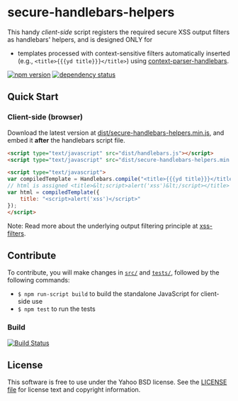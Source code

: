 secure-handlebars-helpers
=========================
This handy *client-side* script registers the required secure XSS output filters as handlebars' helpers, and is designed ONLY for  
- templates processed with context-sensitive filters automatically inserted (e.g., `<title>{{{yd title}}}</title>`) using [context-parser-handlebars](https://www.npmjs.com/package/context-parser-handlebars).

[![npm version][npm-badge]][npm]
[![dependency status][dep-badge]][dep-status]

[npm]: https://www.npmjs.org/package/secure-handlebars-helpers
[npm-badge]: https://img.shields.io/npm/v/secure-handlebars-helpers.svg?style=flat-square
[dep-status]: https://david-dm.org/yahoo/secure-handlebars-helpers
[dep-badge]: https://img.shields.io/david/yahoo/secure-handlebars-helpers.svg?style=flat-square
                
## Quick Start

### Client-side (browser)
Download the latest version at [dist/secure-handlebars-helpers.min.js](./dist/secure-handlebars-helpers.min.js), and embed it **after** the handlebars script file.

```html
<script type="text/javascript" src="dist/handlebars.js"></script>
<script type="text/javascript" src="dist/secure-handlebars-helpers.min.js"></script>

<script type="text/javascript">
var compiledTemplate = Handlebars.compile("<title>{{{yd title}}}</title>");
// html is assigned <title>&lt;script>alert('xss')&lt;/script></title>
var html = compiledTemplate({
    title: "<script>alert('xss')</script>"
});
</script>
```
Note: Read more about the underlying output filtering principle at [xss-filters](https://github.com/yahoo/xss-filters).

## Contribute
To contribute, you will make changes in [`src/`](./src) and [`tests/`](./tests), followed by the following commands:
- ```$ npm run-script build``` to build the standalone JavaScript for client-side use
- ```$ npm test``` to run the tests

### Build
[![Build Status](https://travis-ci.org/yahoo/secure-handlebars-helpers.svg?branch=master)](https://travis-ci.org/yahoo/secure-handlebars-helpers)

## License
This software is free to use under the Yahoo BSD license. 
See the [LICENSE file](./LICENSE) for license text and copyright information.
